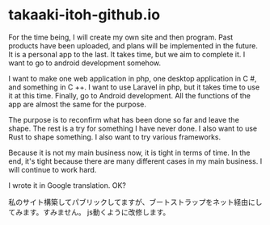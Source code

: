 # takaaki-itoh-github.io
For the time being, I will create my own site and then program.
Past products have been uploaded, and plans will be implemented in the future. It is a personal app to the last. It takes time, but we aim to complete it.
I want to go to android development somehow.

I want to make one web application in php, one desktop application in C #, and something in C ++.
I want to use Laravel in php, but it takes time to use it at this time.
Finally, go to Android development.
All the functions of the app are almost the same for the purpose.

The purpose is to reconfirm what has been done so far and leave the shape.
The rest is a try for something I have never done.
I also want to use Rust to shape something. I also want to try various frameworks.

Because it is not my main business now, it is tight in terms of time. In the end, it's tight because there are many different cases in my main business. I will continue to work hard.



I wrote it in Google translation.
OK?


私のサイト構築してパブリックしてますが、ブートストラップをネット経由にしてみます。すみません。
js動くように改修します。



